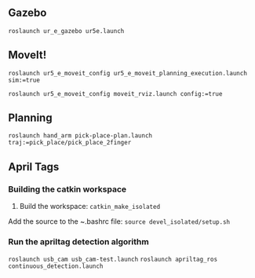 
## Gazebo
`roslaunch ur_e_gazebo ur5e.launch`

## MoveIt!
`roslaunch ur5_e_moveit_config ur5_e_moveit_planning_execution.launch sim:=true`

`roslaunch ur5_e_moveit_config moveit_rviz.launch config:=true`

## Planning
`roslaunch hand_arm pick-place-plan.launch traj:=pick_place/pick_place_2finger`


## April Tags

### Building the catkin workspace
1. Build the workspace: `catkin_make_isolated`

Add the source to the ~.bashrc file: `source devel_isolated/setup.sh`

### Run the apriltag detection algorithm
`roslaunch usb_cam usb_cam-test.launch`
`roslaunch apriltag_ros continuous_detection.launch`

